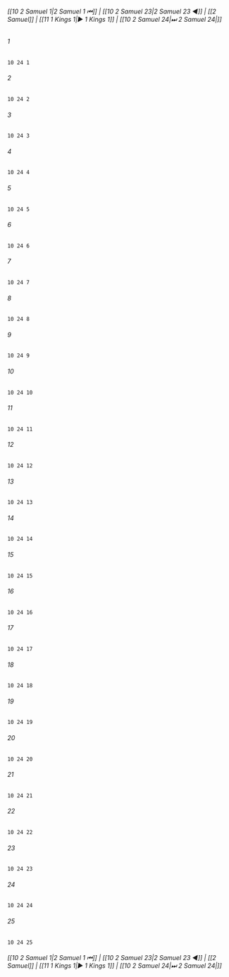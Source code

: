 
###### [[10 2 Samuel 1|2 Samuel 1 ⏮]] | [[10 2 Samuel 23|2 Samuel 23 ◀]] | [[2 Samuel]] | [[11 1 Kings 1|▶ 1 Kings 1]] | [[10 2 Samuel 24|⏭ 2 Samuel 24|]]

###### 1
``` verse
10 24 1 
```
###### 2
``` verse
10 24 2 
```
###### 3
``` verse
10 24 3 
```
###### 4
``` verse
10 24 4 
```
###### 5
``` verse
10 24 5 
```
###### 6
``` verse
10 24 6 
```
###### 7
``` verse
10 24 7 
```
###### 8
``` verse
10 24 8 
```
###### 9
``` verse
10 24 9 
```
###### 10
``` verse
10 24 10 
```
###### 11
``` verse
10 24 11 
```
###### 12
``` verse
10 24 12 
```
###### 13
``` verse
10 24 13 
```
###### 14
``` verse
10 24 14 
```
###### 15
``` verse
10 24 15 
```
###### 16
``` verse
10 24 16 
```
###### 17
``` verse
10 24 17 
```
###### 18
``` verse
10 24 18 
```
###### 19
``` verse
10 24 19 
```
###### 20
``` verse
10 24 20 
```
###### 21
``` verse
10 24 21 
```
###### 22
``` verse
10 24 22 
```
###### 23
``` verse
10 24 23 
```
###### 24
``` verse
10 24 24 
```
###### 25
``` verse
10 24 25 
```

###### [[10 2 Samuel 1|2 Samuel 1 ⏮]] | [[10 2 Samuel 23|2 Samuel 23 ◀]] | [[2 Samuel]] | [[11 1 Kings 1|▶ 1 Kings 1]] | [[10 2 Samuel 24|⏭ 2 Samuel 24|]]

